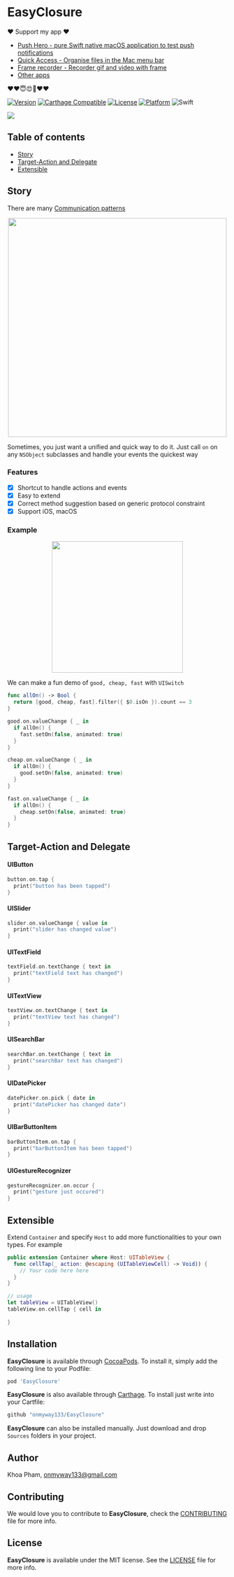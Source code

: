 # EasyClosure


❤️ Support my app ❤️ 

- [Push Hero - pure Swift native macOS application to test push notifications](https://www.producthunt.com/posts/push-hero-2)
- [Quick Access - Organise files in the Mac menu bar](https://www.producthunt.com/posts/quick-access)
- [Frame recorder - Recorder gif and video with frame](https://www.producthunt.com/posts/frame-recorder)
- [Other apps](https://onmyway133.github.io/projects/)

❤️❤️😇😍🤘❤️❤️

[![Version](https://img.shields.io/cocoapods/v/EasyClosure.svg?style=flat)](http://cocoadocs.org/docsets/EasyClosure)
[![Carthage Compatible](https://img.shields.io/badge/Carthage-compatible-4BC51D.svg?style=flat)](https://github.com/Carthage/Carthage)
[![License](https://img.shields.io/cocoapods/l/EasyClosure.svg?style=flat)](http://cocoadocs.org/docsets/EasyClosure)
[![Platform](https://img.shields.io/cocoapods/p/EasyClosure.svg?style=flat)](http://cocoadocs.org/docsets/EasyClosure)
![Swift](https://img.shields.io/badge/%20in-swift%205.0-orange.svg)

![](Screenshots/Artboard.png)

## Table of contents

- [Story](#story)
- [Target-Action and Delegate](#target-action-and-delegate)
- [Extensible](#extensible)

## Story

There are many [Communication patterns](https://www.objc.io/issues/7-foundation/communication-patterns/)

<div align = "center">
<img src="https://www.objc.io/images/issue-7/notification-flow-chart-dae4ce12.png" width="500"/>
</div>

Sometimes, you just want a unified and quick way to do it. Just call `on` on any `NSObject` subclasses and handle your events the quickest way

### Features

- [x] Shortcut to handle actions and events
- [x] Easy to extend
- [x] Correct method suggestion based on generic protocol constraint
- [x] Support iOS, macOS

### Example

<div align = "center">
<img src="Screenshots/demo.gif" height="300" />
</div>

We can make a fun demo of `good, cheap, fast` with `UISwitch`

```swift
func allOn() -> Bool {
  return [good, cheap, fast].filter({ $0.isOn }).count == 3
}

good.on.valueChange { _ in
  if allOn() {
    fast.setOn(false, animated: true)
  }
}

cheap.on.valueChange { _ in
  if allOn() {
    good.setOn(false, animated: true)
  }
}

fast.on.valueChange { _ in
  if allOn() {
    cheap.setOn(false, animated: true)
  }
}
```

## Target-Action and Delegate

#### UIButton

```swift
button.on.tap {
  print("button has been tapped")
}
```

#### UISlider

```swift
slider.on.valueChange { value in
  print("slider has changed value")
}
```

#### UITextField

```swift
textField.on.textChange { text in
  print("textField text has changed")
}
```

#### UITextView

```swift
textView.on.textChange { text in
  print("textView text has changed")
}
```

#### UISearchBar

```swift
searchBar.on.textChange { text in
  print("searchBar text has changed")
}
```

#### UIDatePicker

```swift
datePicker.on.pick { date in
  print("datePicker has changed date")
}
```

#### UIBarButtonItem

```swift
barButtonItem.on.tap {
  print("barButtonItem has been tapped")
}
```

#### UIGestureRecognizer

```swift
gestureRecognizer.on.occur {
  print("gesture just occured")
}
```

## Extensible

Extend `Container` and specify `Host` to add more functionalities to your own types. For example

```swift
public extension Container where Host: UITableView {
  func cellTap(_ action: @escaping (UITableViewCell) -> Void)) {
    // Your code here here
  }
}

// usage
let tableView = UITableView()
tableView.on.cellTap { cell in
  
}

```

## Installation

**EasyClosure** is available through [CocoaPods](http://cocoapods.org). To install
it, simply add the following line to your Podfile:

```ruby
pod 'EasyClosure'
```

**EasyClosure** is also available through [Carthage](https://github.com/Carthage/Carthage).
To install just write into your Cartfile:

```ruby
github "onmyway133/EasyClosure"
```

**EasyClosure** can also be installed manually. Just download and drop `Sources` folders in your project.

## Author

Khoa Pham, onmyway133@gmail.com

## Contributing

We would love you to contribute to **EasyClosure**, check the [CONTRIBUTING](https://github.com/onmyway133/EasyClosure/blob/master/CONTRIBUTING.md) file for more info.

## License

**EasyClosure** is available under the MIT license. See the [LICENSE](https://github.com/onmyway133/EasyClosure/blob/master/LICENSE.md) file for more info.
